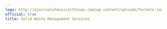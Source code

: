 ```yaml
---
logo: http://ajournalofmusicalthings.com/wp-content/uploads/Toronto-logo.png
official: true
title: Solid Waste Management Services
---
```

